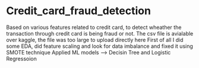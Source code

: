 # Credit_card_fraud_detection
Based on various features related to credit card, to detect wheather the transaction through credit card is being fraud or not.
The csv file is avialable over kaggle, the file was too large to upload directly here
First of all I did some EDA, did feature scaling and look for data imbalance and fixed it using SMOTE technique
Applied ML models --> Decisin Tree and Logistic Regressoion
